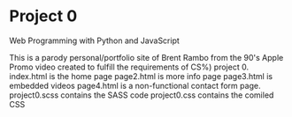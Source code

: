 # Project 0

Web Programming with Python and JavaScript

This is a parody personal/portfolio site of Brent Rambo from the 90's Apple Promo video
created to fulfill the requirements of CS%) project 0.
index.html is the home page
page2.html is more info page
page3.html is embedded videos
page4.html is a non-functional contact form page.
project0.scss contains the SASS code
project0.css contains the comiled CSS
